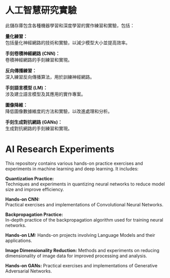 
# 人工智慧研究實驗
此儲存庫包含各種機器學習和深度學習的實作練習和實驗，包括：

**量化練習：**  
包括量化神經網路的技術和實驗，以減少模型大小並提高效率。

**手刻卷積神經網路 (CNN)：**  
卷積神經網路的手刻練習和實現。

**反向傳播練習：**  
深入練習反向傳播算法，用於訓練神經網路。

**手刻語言模型 (LM)：**  
涉及建立語言模型及其應用的實作專案。

**圖像降維：**  
降低圖像數據維度的方法和實驗，以改進處理和分析。

**手刻生成對抗網路 (GANs)：**  
生成對抗網路的手刻練習和實現。


# AI Research Experiments
This repository contains various hands-on practice exercises and experiments in machine learning and deep learning. It includes:

**Quantization Practice:**  
Techniques and experiments in quantizing neural networks to reduce model size and improve efficiency.  

**Hands-on CNN:**  
Practical exercises and implementations of Convolutional Neural Networks.  

**Backpropagation Practice:**  
In-depth practice of the backpropagation algorithm used for training neural networks.  

**Hands-on LM:** 
 Hands-on projects involving Language Models and their applications.  

**Image Dimensionality Reduction:** 
 Methods and experiments on reducing dimensionality of image data for improved processing and analysis.  

**Hands-on GANs:** 
 Practical exercises and implementations of Generative Adversarial Networks.